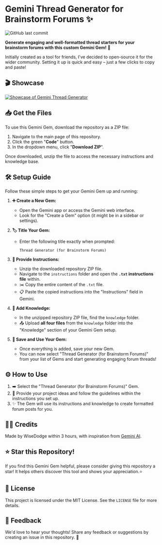 # Gemini Thread Generator for Brainstorm Forums ✨
![GitHub last commit](https://img.shields.io/github/last-commit/WiseDodge/Thread-Generator)

**Generate engaging and well-formatted thread starters for your brainstorm forums with this custom Gemini Gem!** 🚀

Initially created as a tool for friends, I've decided to open-source it for the wider community. Setting it up is quick and easy – just a few clicks to copy and paste!

## 🎬 Showcase

[![Showcase of Gemini Thread Generator](https://github.com/WiseDodge/Thread-Generator/blob/main/ThreadGenerator-Showcase.gif)](https://github.com/WiseDodge/Thread-Generator/blob/main/ThreadGenerator-Showcase.gif)

## 📥 Get the Files

To use this Gemini Gem, download the repository as a ZIP file:

1.  Navigate to the main page of this repository.
2.  Click the green "**Code**" button.
3.  In the dropdown menu, click "**Download ZIP**".

Once downloaded, unzip the file to access the necessary instructions and knowledge base.

## 🛠️ Setup Guide

Follow these simple steps to get your Gemini Gem up and running:

1.  **➕ Create a New Gem:**
    * Open the Gemini app or access the Gemini web interface.
    * Look for the "Create a Gem" option (it might be in a sidebar or settings).

2.  **🏷️ Title Your Gem:**
    * Enter the following title exactly when prompted:
        ```
        Thread Generator (for Brainstorm Forums)
        ```

3.  **📜 Provide Instructions:**
    * Unzip the downloaded repository ZIP file.
    * Navigate to the `instructions` folder and open the **`.txt` instructions file** within.
    * ✂️ Copy the entire content of the `.txt` file.
    * 📋 Paste the copied instructions into the "Instructions" field in Gemini.

4.  **🧠 Add Knowledge:**
    * In the unzipped repository ZIP file, find the `knowledge` folder.
    * 📤 Upload **all four files** from the `knowledge` folder into the "Knowledge" section of your Gemini Gem setup.

5.  **💾 Save and Use Your Gem:**
    * Once everything is added, save your new Gem.
    * You can now select "Thread Generator (for Brainstorm Forums)" from your list of Gems and start generating engaging forum threads!

## ⚙️ How to Use

1.  ➡️ Select the "Thread Generator (for Brainstorm Forums)" Gem.
2.  📝 Provide your project ideas and follow the guidelines within the instructions you set up.
3.  ✨ The Gem will use its instructions and knowledge to create formatted forum posts for you.

## 🧑‍💻 Credits

Made by WiseDodge within 3 hours, with inspiration from [Gemini AI](https://gemini.google.com/).

## ⭐️ Star this Repository!

If you find this Gemini Gem helpful, please consider giving this repository a star! It helps others discover this tool and shows your appreciation.⭐

## 📜 License

This project is licensed under the MIT License. See the `LICENSE` file for more details.

## 💬 Feedback

We'd love to hear your thoughts! Share any feedback or suggestions by creating an issue in this repository. 🙏

